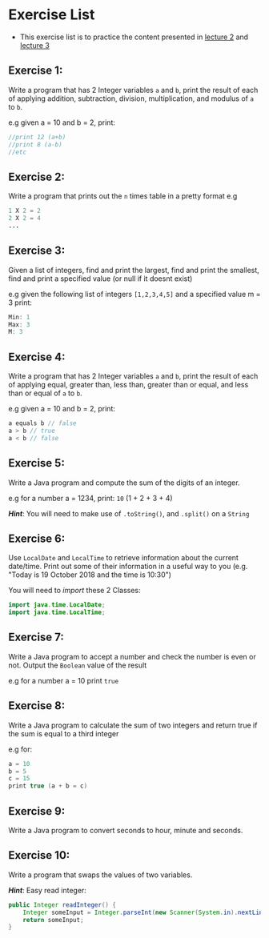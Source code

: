 # Exercise List

* This exercise list is to practice the content presented in [lecture 2](https://ben-woolley.github.io/java-for-beginners/calculator/lesson2.html) and [lecture 3](https://ben-woolley.github.io/java-for-beginners/calculator/lesson3.html)


## Exercise 1: 
Write a program that has 2 Integer variables `a` and `b`, print the result of each of applying addition, subtraction, division, multiplication, and modulus of `a` to `b`.

e.g given a = 10 and b = 2, print:

```java
//print 12 (a+b)
//print 8 (a-b)
//etc
```

## Exercise 2: 
Write a program that prints out the `n` times table in a pretty format e.g

```java
1 X 2 = 2
2 X 2 = 4
...
```

## Exercise 3:
Given a list of integers, find and print the largest, find and print the smallest, find and print a specified value (or null if it doesnt exist)

e.g given the following list of integers `[1,2,3,4,5]` and a specified value m = 3 print:
```java
Min: 1
Max: 3
M: 3
```

## Exercise 4:

Write a program that has 2 Integer variables `a` and `b`, print the result of each of applying equal, greater than, less than, greater than or equal, and less than or equal of `a` to `b`.


e.g given a = 10 and b = 2, print:
```java
a equals b // false
a > b // true
a < b // false
```

## Exercise 5:

Write a Java program and compute the sum of the digits of an integer.

e.g for a number a = 1234, print: `10` (1 + 2 + 3 + 4)

___Hint___: You will need to make use of `.toString()`, and `.split()` on a `String`

## Exercise 6: 

Use `LocalDate` and `LocalTime` to retrieve information about the current date/time. Print out some of their information in a useful way to you (e.g. "Today is 19 October 2018 and the time is 10:30")

You will need to *import* these 2 Classes:

```java
import java.time.LocalDate;
import java.time.LocalTime;
```

## Exercise 7:

Write a Java program to accept a number and check the number is even or not. Output the `Boolean` value of  the result

e.g for a number a = 10 print `true`

## Exercise 8:

Write a Java program to calculate the sum of two integers and return true if the sum is equal to a third integer

e.g for:
```java
a = 10
b = 5
c = 15
print true (a + b = c)
```
## Exercise 9:

Write a Java program to convert seconds to hour, minute and seconds.

## Exercise 10:

Write a program that swaps the values of two variables.

___Hint___: Easy read integer: 
```java
public Integer readInteger() {
	Integer someInput = Integer.parseInt(new Scanner(System.in).nextLine()); 
	return someInput;
}
```


